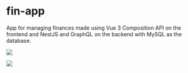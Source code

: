 # fin-app
App for managing finances made using Vue 3 Composition API on the frontend and NestJS and GraphQL on the backend with MySQL as the database.

![](https://i.imgur.com/Pcp9JV8.png)

![](https://i.imgur.com/nHZatM0.png)
